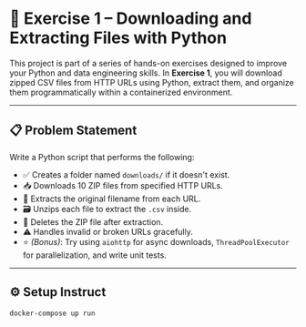 # 🐍 Exercise 1 – Downloading and Extracting Files with Python

This project is part of a series of hands-on exercises designed to improve your Python and data engineering skills. In **Exercise 1**, you will download zipped CSV files from HTTP URLs using Python, extract them, and organize them programmatically within a containerized environment.

---

## 📋 Problem Statement

Write a Python script that performs the following:

- ✅ Creates a folder named `downloads/` if it doesn't exist.
- 📥 Downloads 10 ZIP files from specified HTTP URLs.
- 🧩 Extracts the original filename from each URL.
- 🗃️ Unzips each file to extract the `.csv` inside.
- 🧹 Deletes the ZIP file after extraction.
- ⚠️ Handles invalid or broken URLs gracefully.
- ⭐ *(Bonus)*: Try using `aiohttp` for async downloads, `ThreadPoolExecutor` for parallelization, and write unit tests.

---

## ⚙️ Setup Instruct

`docker-compose up run`
